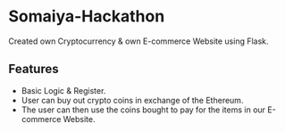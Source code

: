 # Somaiya-Hackathon

Created own Cryptocurrency &amp; own E-commerce Website using Flask.

## Features

- Basic Logic & Register.
- User can buy out crypto coins in exchange of the Ethereum.
- The user can then use the coins bought to pay for the items in our E-commerce Website.

